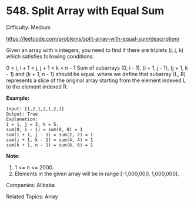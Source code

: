 # 548. Split Array with Equal Sum

Difficulty: Medium

https://leetcode.com/problems/split-array-with-equal-sum/description/

Given an array with n integers, you need to find if there are triplets (i, j, k) which satisfies following conditions:

0 < i, i + 1 < j, j + 1 < k < n - 1
Sum of subarrays (0, i - 1), (i + 1, j - 1), (j + 1, k - 1) and (k + 1, n - 1) should be equal.
where we define that subarray (L, R) represents a slice of the original array starting from the element indexed L to the element indexed R.

**Example:**
```
Input: [1,2,1,2,1,2,1]
Output: True
Explanation:
i = 1, j = 3, k = 5. 
sum(0, i - 1) = sum(0, 0) = 1
sum(i + 1, j - 1) = sum(2, 2) = 1
sum(j + 1, k - 1) = sum(4, 4) = 1
sum(k + 1, n - 1) = sum(6, 6) = 1
```
**Note:**
1. 1 <= n <= 2000.
2. Elements in the given array will be in range [-1,000,000, 1,000,000].

Companies: Alibaba

Related Topics: Array
